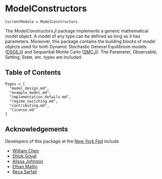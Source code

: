 # ModelConstructors

```@meta
CurrentModule = ModelConstructors
```

The *ModelConstructors.jl* package implements a generic mathematical model object.
A model of any type can be defined as long as it has parameters.
Moreover, this package contains the building blocks of model objects used for both
Dynamic Stochastic General Equilibrium models
([DSGE.jl](https://github.com/FRBNY-DSGE/DSGE.jl)) and
Sequential Monte Carlo ([SMC.jl](https://github.com/FRBNY-DSGE/SMC.jl)).
The Parameter, Observable, Setting, State, etc. types are included.

## Table of Contents

```@contents
Pages = [
  "model_design.md",
  "example_model.md",
  "implementation_details.md",
  "regime_switching.md",
  "contributing.md",
  "license.md"
]
```

## Acknowledgements

Developers of this package at the
[New York Fed](https://www.newyorkfed.org/research) include

* [William Chen](https://github.com/chenwilliam77)
* [Shlok Goyal](https://github.com/ShlokG)
* [Alissa Johnson](https://github.com/alissarjohnson)
* [Ethan Matlin](https://github.com/ethanmatlin)
* [Reca Sarfati](https://github.com/rsarfati)
